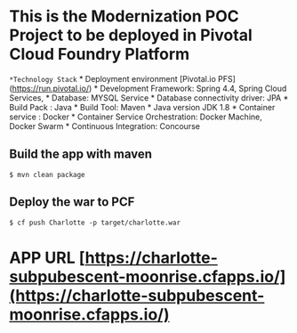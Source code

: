 # This is the Modernization POC Project to be deployed in Pivotal Cloud Foundry Platform
 `*Technology Stack`
    * Deployment environment [Pivotal.io PFS] (https://run.pivotal.io/)
    * Development Framework: Spring 4.4, Spring Cloud Services,
    * Database: MYSQL Service
    * Database connectivity driver: JPA
    * Build Pack : Java
    * Build Tool: Maven
    * Java version JDK 1.8
    * Container service : Docker
    * Container Service Orchestration: Docker Machine, Docker Swarm
    * Continuous Integration: Concourse
    
 

## Build the app with maven

```
$ mvn clean package
```

## Deploy the war to PCF

```
$ cf push Charlotte -p target/charlotte.war
```

# APP URL [https://charlotte-subpubescent-moonrise.cfapps.io/](https://charlotte-subpubescent-moonrise.cfapps.io/)


